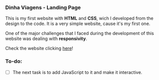 ### Dinha Viagens - Landing Page

This is my first website with **HTML** and **CSS**, wich I developed from the design to the code.
It is a very simple website, cause it's my first one.

One of the major challenges that I faced during the development of this website was dealing with **responsivity**.

Check the website clicking [here](https://dinhaviagens.com.br/)!

### To-do:
- [ ] The next task is to add JavaScript to it and make it interactive.
